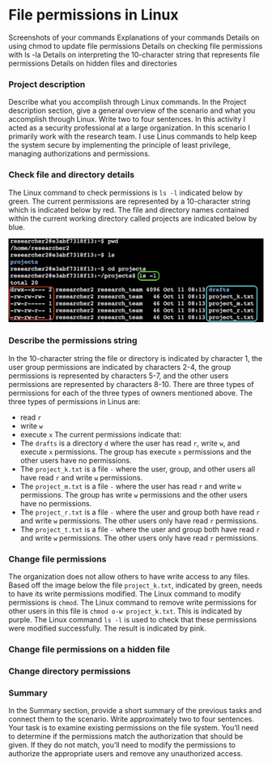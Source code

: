 # File permissions in Linux
Screenshots of your commands 
Explanations of your commands
Details on using chmod to update file permissions
Details on checking file permissions with ls -la
Details on interpreting the 10-character string that represents file permissions
Details on hidden files and directories

### Project description
Describe what you accomplish through Linux commands.
In the Project description section, give a general overview of the scenario and what you accomplish through Linux. Write two to four sentences.
In this activity I acted as a security professional at a large organization. In this scenario I primarily work with the research team.
I use Linus commands to help keep the system secure by implementing the principle of least privilege, managing authorizations and permissions.


### Check file and directory details
The Linux command to check permissions is `ls -l` indicated below by green. The current permissions are represented by a 10-character string which is indicated below by red. The file and directory names contained within the current working directory called projects are indicated below by blue.

<img src="https://github.com/melaniedaniel7/Using-Linux-commands-to-manage-file-permissions/blob/4fa62265862da01e3710977be289daa27d1e484e/Screenshot%202024-10-11%20at%2013.17.04.png" width="600" />

### Describe the permissions string
In the 10-character string the file or directory is indicated by character 1, the user group permissions are indicated by characters 2-4, the group permissions is represented by characters 5-7, and the other users permissions are represented by characters 8-10.
There are three types of permissions for each of the three types of owners mentioned above. 
The three types of permissions in Linus are:
- read `r`
- write `w`
- execute `x`
The current permissions indicate that:
- The `drafts` is a directory `d` where the user has read `r`, write `w`, and execute `x` permissions. The group has execute `x` permissions and the other users have no permissions.
- The `project_k.txt` is a file `-` where the user, group, and other users all have read `r` and write `w` permissions.
- The `project_m.txt` is a file `-` where the user has read `r` and write `w` permissions. The group has write `w` permissions and the other users have no permissions.
- The `project_r.txt` is a file `-` where the user and group both have read `r` and write `w` permissions. The other users only have read `r` permissions.
- The `project_t.txt` is a file `-` where the user and group both have read `r` and write `w` permissions. The other users only have read `r` permissions.

### Change file permissions
The organization does not allow others to have write access to any files. 
Based off the image below the file `project_k.txt`, indicated by green, needs to have its write permissions modified. 
The Linux command to modify permissions is `chmod`. The Linux command to remove write permissions for other users in this file is `chmod o-w project_k.txt`. This is indicated by purple. The Linux command `ls -l` is used to check that these permissions were modified successfully. The result is indicated by pink.
<img src="" width="600" />

### Change file permissions on a hidden file


### Change directory permissions


### Summary
In the Summary section, provide a short summary of the previous tasks and connect them to the scenario. Write approximately two to four sentences.
Your task is to examine existing permissions on the file system. You’ll need to determine if the permissions match the authorization that should be given. 
If they do not match, you’ll need to modify the permissions to authorize the appropriate users and remove any unauthorized access.
